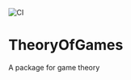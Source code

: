 ![CI](https://github.com/SPSUnipi/TheoryOfGames.jl/actions/workflows/CI.yml/badge.svg)

# TheoryOfGames
A package for game theory
